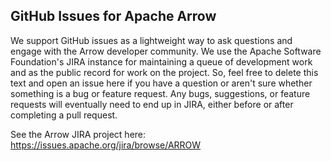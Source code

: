 ## GitHub Issues for Apache Arrow

We support GitHub issues as a lightweight way to ask questions and engage with
the Arrow developer community. We use the Apache Software Foundation's JIRA
instance for maintaining a queue of development work and as the public record
for work on the project. So, feel free to delete this text and open an issue
here if you have a question or aren't sure whether something is a bug or
feature request. Any bugs, suggestions, or feature requests will eventually
need to end up in JIRA, either before or after completing a pull request.

See the Arrow JIRA project here: https://issues.apache.org/jira/browse/ARROW